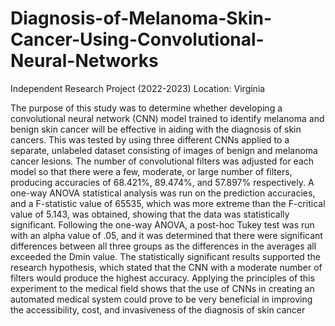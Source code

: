 # Diagnosis-of-Melanoma-Skin-Cancer-Using-Convolutional-Neural-Networks
Independent Research Project (2022-2023)
Location: Virginia

The purpose of this study was to determine whether developing a convolutional neural
network (CNN) model trained to identify melanoma and benign skin cancer will be effective in
aiding with the diagnosis of skin cancers. This was tested by using three different CNNs applied
to a separate, unlabeled dataset consisting of images of benign and melanoma cancer lesions. The
number of convolutional filters was adjusted for each model so that there were a few, moderate,
or large number of filters, producing accuracies of 68.421%, 89.474%, and 57.897%
respectively. A one-way ANOVA statistical analysis was run on the prediction accuracies, and a
F-statistic value of 65535, which was more extreme than the F-critical value of 5.143, was
obtained, showing that the data was statistically significant. Following the one-way ANOVA, a
post-hoc Tukey test was run with an alpha value of .05, and it was determined that there were
significant differences between all three groups as the differences in the averages all exceeded
the Dmin value. The statistically significant results supported the research hypothesis, which
stated that the CNN with a moderate number of filters would produce the highest accuracy.
Applying the principles of this experiment to the medical field shows that the use of CNNs in
creating an automated medical system could prove to be very beneficial in improving the
accessibility, cost, and invasiveness of the diagnosis of skin cancer
